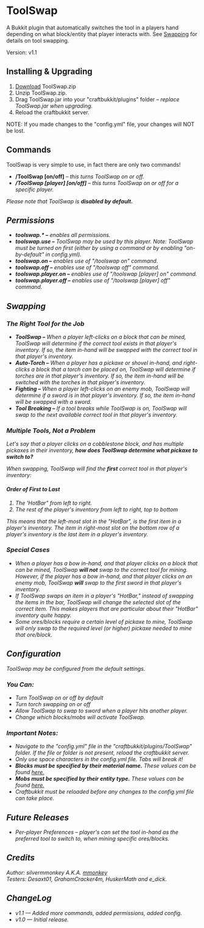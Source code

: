 <h1>ToolSwap</h1>
<p>A Bukkit plugin that automatically switches the tool in a players hand depending on what block/entity that player interacts with. See <a href="https://github.com/mmonkey/ToolSwap/tree/master#swapping">Swapping</a> for details on tool swapping.</p>
<p>Version: v1.1</p>

<h2>Installing & Upgrading</h2>
<ol>
  <li><a href="http://dev.bukkit.org/bukkit-plugins/toolswap/">Download</a> ToolSwap.zip</li>
  <li>Unzip ToolSwap.zip.</li>
  <li>Drag ToolSwap.jar into your "craftbukkit/plugins" folder <em>&ndash; replace ToolSwap.jar when upgrading.</em></li>
  <li>Reload the craftbukkit server.</li>
</ol>
<p>NOTE: If you made changes to the "config.yml" file, your changes will NOT be lost.</p>

<h2>Commands</h2>
<p>ToolSwap is very simple to use, in fact there are only two commands!</p>
<ul>
  <li><b>/ToolSwap [on/off]</b> <em>&ndash; this turns ToolSwap on or off.<em></li>
  <li><b>/ToolSwap [player] [on/off]</b> <em>&ndash; this turns ToolSwap on or off for a specific player.<em></li>
</ul>
<p>Please note that ToolSwap is <b>disabled by default.</b></p>

<h2>Permissions</h2>
<ul>
  <li><b>toolswap.* &ndash;</b> enables all permissions.</li>
  <li><b>toolswap.use &ndash;</b> ToolSwap may be used by this player. <em>Note: ToolSwap must be turned on first (either by using a command or by enabling "on-by-default" in config.yml).</em></li>
  <li><b>toolswap.on &ndash;</b> enables use of "/toolswap on" command.</li>
  <li><b>toolswap.off &ndash;</b> enables use of "/toolswap off" command.</li>
  <li><b>toolswap.player.on &ndash;</b> enables use of "/toolswap [player] on" command.</li>
  <li><b>toolswap.player.off &ndash;</b> enables use of "/toolswap [player] off" command.</li>
</ul>

<h2>Swapping</h2>

<h3>The Right Tool for the Job</h3>
<ul>
  <li><b>ToolSwap &ndash;</b> When a player left-clicks on a block that can be mined, ToolSwap will determine if the correct tool exists in that player's inventory.  If so, the item in-hand will be swapped with the correct tool in that player's inventory.</li>
  <li><b>Auto-Torch &ndash;</b> When a player has a pickaxe or shovel in-hand, and right-clicks a block that a torch can be placed on, ToolSwap will determine if torches are in that player's inventory. If so, the item in-hand will be switched with the torches in that player's inventory.</li>
  <li><b>Fighting &ndash;</b> When a player left-clicks on an enemy mob, ToolSwap will determine if a sword is in that player's inventory. If so, the item in-hand will be swapped with a sword.</li>
  <li><b>Tool Breaking &ndash;</b> If a tool breaks while ToolSwap is on, ToolSwap will swap to the next available correct tool in that player's inventory.</li>
</ul>
    
<h3>Multiple Tools, Not a Problem</h3>
<p>Let's say that a player clicks on a cobblestone block, and has multiple pickaxes in their inventory, <b>how does ToolSwap determine what pickaxe to switch to?</b></p>
<p>When swapping, ToolSwap will find the <b>first</b> correct tool in that player's inventory:</p>

<h4>Order of First to Last</h4>
<ol>
  <li>The 'HotBar" from left to right.</li>
  <li>The rest of the player's inventory from left to right, top to bottom</li>
</ol>
<p>This means that the left-most slot in the "HotBar", is the <em>first</em> item in a player's inventory. The item in right-most slot on the bottom row of a player's inventory is the <em>last</em> item in a player's inventory.</p>

<h3>Special Cases</h3>
<ul>
  <li>When a player has a bow in-hand, and that player clicks on a block that can be mined, ToolSwap <b>will not</b> swap to the correct tool for mining. However, if the player has a bow in-hand, and that player clicks on an enemy mob, ToolSwap <b>will</b> swap to the first sword in that player's inventory.</li>
  <li>If ToolSwap swaps an item in a player's "HotBar," instead of swapping the items in the bar, ToolSwap will change the selected slot of the correct item. This makes players that are particular about their "HotBar" inventory quite happy.</li>
  <li>Some ores/blocks require a certain level of pickaxe to mine, ToolSwap will only swap to the required level (or higher) pickaxe needed to mine that ore/block.</li>
</ul>

<h2>Configuration</h2>
<p>ToolSwap may be configured from the default settings.</p>
<h3>You Can:</h3>
<ul>
  <li>Turn ToolSwap on or off by default</li>
  <li>Turn torch swapping on or off</li>
  <li>Allow ToolSwap to swap to sword when a player hits another player.</li>
  <li>Change which blocks/mobs will activate ToolSwap.</li>
</ul> 

<h3>Important Notes:</h3>
<ul>
  <li>Navigate to the "config.yml" file in the "craftbukkit/plugins/ToolSwap" folder. If the file or folder is not present, reload the craftbukkit server.</li>
  <li>Only use space characters in the config.yml file. Tabs will break it!</li>
  <li><b>Blocks must be specified by their material name.</b> These values can be found <a href="http://jd.bukkit.org/dev/apidocs/org/bukkit/Material.html" target="_blank">here.</a></li>
  <li><b>Mobs must be specified by their entity type.</b> These values can be found <a href="http://jd.bukkit.org/dev/apidocs/org/bukkit/entity/EntityType.html" target="_blank">here.</a></li>
  <li>Craftbukkit must be reloaded before any changes to the config.yml file can take place.</li>
</ul>

<h2>Future Releases</h2>
<ul>
   <li>Per-player Preferences &ndash; player's can set the tool in-hand as the preferred tool to switch to, when mining specific ores/blocks.</li>
</ul>

<h2>Credits</h2>
<p>Author: silvermmonkey A.K.A. <a href="http://forums.bukkit.org/members/mmonkey.90802399/">mmonkey</a><br>
Testers: Desaxt01, GrahamCracker4m, HuskerMath and e_dick.</p>

<h2>ChangeLog</h2>
<ul>
  <li>v1.1 <em>&mdash; Added more commands, added permissions, added config.</em></li>
  <li>v1.0 <em>&mdash; Initial release.</em></li>
</ul>